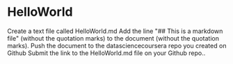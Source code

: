 HelloWorld
==========

Create a text file called HelloWorld.md Add the line "## This is a markdown file" (without the quotation marks) to the document (without the quotation marks).
Push the document to the datasciencecoursera repo you created on Github Submit the link to the HelloWorld.md file on your Github repo..
